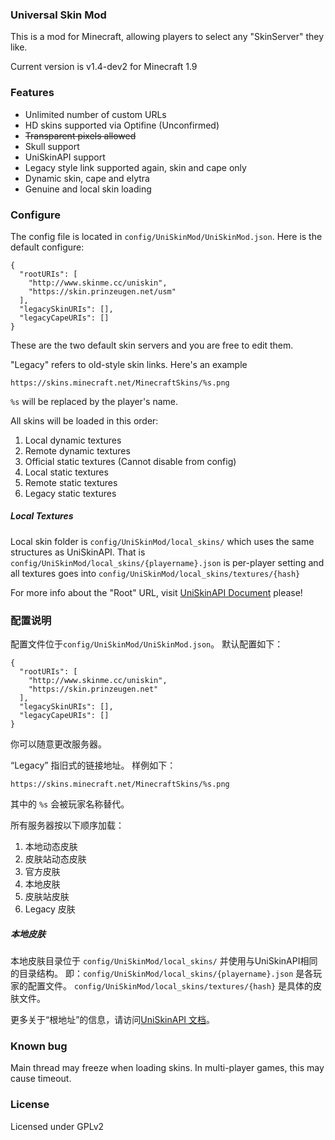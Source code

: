 ### Universal Skin Mod
This is a mod for Minecraft, allowing players to select any "SkinServer" they like.

Current version is v1.4-dev2 for Minecraft 1.9

### Features

- Unlimited number of custom URLs
- HD skins supported via Optifine (Unconfirmed)
- ~~Transparent pixels allowed~~
- Skull support
- UniSkinAPI support
- Legacy style link supported again, skin and cape only
- Dynamic skin, cape and elytra
- Genuine and local skin loading

### Configure

The config file is located in `config/UniSkinMod/UniSkinMod.json`.
Here is the default configure:

    {
      "rootURIs": [
        "http://www.skinme.cc/uniskin",
        "https://skin.prinzeugen.net/usm"
      ],
      "legacySkinURIs": [],
      "legacyCapeURIs": []
    }

These are the two default skin servers and you are free to edit them.

"Legacy" refers to old-style skin links. Here's an example

    https://skins.minecraft.net/MinecraftSkins/%s.png

`%s` will be replaced by the player's name.

All skins will be loaded in this order:

1. Local dynamic textures
2. Remote dynamic textures
3. Official static textures (Cannot disable from config)
4. Local static textures
5. Remote static textures
6. Legacy static textures

##### Local Textures

Local skin folder is `config/UniSkinMod/local_skins/` which uses the same structures as UniSkinAPI.
That is `config/UniSkinMod/local_skins/{playername}.json` is per-player setting and all textures goes
into `config/UniSkinMod/local_skins/textures/{hash}`

For more info about the "Root" URL, visit [UniSkinAPI Document](https://github.com/RecursiveG/UniSkinServer/blob/master/doc/UniSkinAPI_en.md) please!

### 配置说明

配置文件位于`config/UniSkinMod/UniSkinMod.json`。
默认配置如下：

    {
      "rootURIs": [
        "http://www.skinme.cc/uniskin",
        "https://skin.prinzeugen.net"
      ],
      "legacySkinURIs": [],
      "legacyCapeURIs": []
    }

你可以随意更改服务器。

“Legacy” 指旧式的链接地址。 样例如下：

    https://skins.minecraft.net/MinecraftSkins/%s.png

其中的 `%s` 会被玩家名称替代。

所有服务器按以下顺序加载：

1. 本地动态皮肤
2. 皮肤站动态皮肤
3. 官方皮肤
4. 本地皮肤
5. 皮肤站皮肤
6. Legacy 皮肤

##### 本地皮肤

本地皮肤目录位于 `config/UniSkinMod/local_skins/` 并使用与UniSkinAPI相同的目录结构。
即：`config/UniSkinMod/local_skins/{playername}.json` 是各玩家的配置文件。
`config/UniSkinMod/local_skins/textures/{hash}` 是具体的皮肤文件。

更多关于“根地址”的信息，请访问[UniSkinAPI 文档](https://github.com/RecursiveG/UniSkinServer/blob/master/doc/UniSkinAPI_zh-CN.md)。

### Known bug

Main thread may freeze when loading skins. In multi-player games, this may cause timeout.

### License
Licensed under GPLv2
